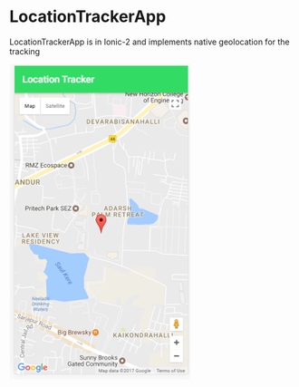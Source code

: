 # LocationTrackerApp
LocationTrackerApp is in Ionic-2 and implements native geolocation for the tracking

![alt tag](https://raw.githubusercontent.com/darpanpathak/LocationTrackerApp/master/locationtracker.PNG)


